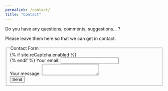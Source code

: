 ```yaml
---
permalink: /contact/
title: "Contact"
---
```


Do you have any questions, comments, suggestions... ?

Please leave them here so that we can get in contact.

<form
  action="https://formspree.io/mrgaproo"
  method="POST"
>
  <fieldset>
  {% if site.reCaptcha.enabled %}
  <div class="g-recaptcha" data-sitekey={{site.reCaptcha.siteKey}}></div>
  {% endif %}
  <legend>Contact Form</legend>
  <label>
    Your email:
    <input type="text" name="_replyto">
  </label><br>
  <label>
    Your message:
    <textarea name="message"></textarea>
  </label><br>
  <button type="submit" class="btn--primary">Send</button>
  </fieldset>
</form>
